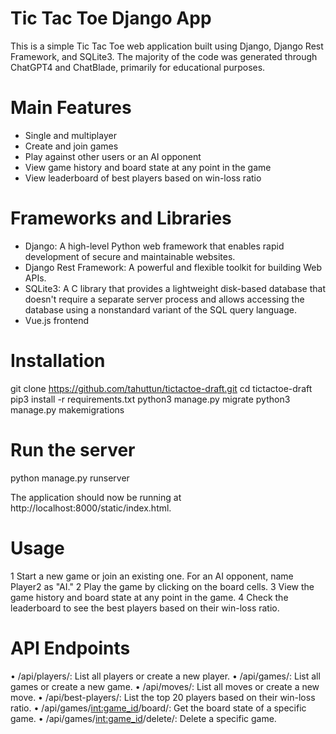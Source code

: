 # Tic Tac Toe Django App

This is a simple Tic Tac Toe web application built using Django, Django Rest Framework, and SQLite3. The majority of the code was generated through ChatGPT4 and ChatBlade, primarily for educational purposes.


# Main Features
* Single and multiplayer
* Create and join games
* Play against other users or an AI opponent
* View game history and board state at any point in the game
* View leaderboard of best players based on win-loss ratio

# Frameworks and Libraries
* Django: A high-level Python web framework that enables rapid development of secure and maintainable websites.
* Django Rest Framework: A powerful and flexible toolkit for building Web APIs.
* SQLite3: A C library that provides a lightweight disk-based database that doesn't require a separate server process and allows accessing the database using a nonstandard variant of the SQL query language.
* Vue.js frontend


# Installation
 git clone https://github.com/tahuttun/tictactoe-draft.git
 cd tictactoe-draft
 pip3 install -r requirements.txt
 python3 manage.py migrate
 python3 manage.py makemigrations
 
# Run the server
python manage.py runserver

The application should now be running at http://localhost:8000/static/index.html.


# Usage
1 Start a new game or join an existing one. For an AI opponent, name Player2 as "AI."
2 Play the game by clicking on the board cells.
3 View the game history and board state at any point in the game.
4 Check the leaderboard to see the best players based on their win-loss ratio.

# API Endpoints
 • /api/players/: List all players or create a new player.
 • /api/games/: List all games or create a new game.
 • /api/moves/: List all moves or create a new move.
 • /api/best-players/: List the top 20 players based on their win-loss ratio.
 • /api/games/<int:game_id>/board/: Get the board state of a specific game.
 • /api/games/<int:game_id>/delete/: Delete a specific game.


